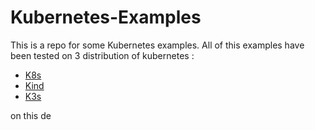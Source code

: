 # Kubernetes-Examples
This is a repo for some Kubernetes examples. All of this examples have been tested on 3 distribution of kubernetes : 
- [K8s](https://github.com/kubernetes/kubernetes)
- [Kind](https://github.com/kubernetes-sigs/kind)
- [K3s](https://github.com/k3s-io/k3s)

on this de
